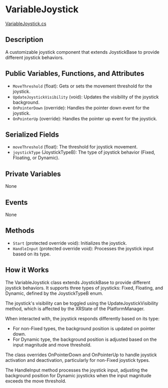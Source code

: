 # VariableJoystick
[VariableJoystick.cs](../../Assets/ExeudVR/Scripts/UI/VariableJoystick.cs)

## Description

A customizable joystick component that extends JoystickBase to provide different joystick behaviors.

## Public Variables, Functions, and Attributes

- `MoveThreshold` (float): Gets or sets the movement threshold for the joystick.
- `UpdateJoystickVisibility` (void): Updates the visibility of the joystick background.
- `OnPointerDown` (override): Handles the pointer down event for the joystick.
- `OnPointerUp` (override): Handles the pointer up event for the joystick.

## Serialized Fields

- `moveThreshold` (float): The threshold for joystick movement.
- `joystickType` (JoystickTypeB): The type of joystick behavior (Fixed, Floating, or Dynamic).

## Private Variables

None

## Events

None

## Methods

- `Start` (protected override void): Initializes the joystick.
- `HandleInput` (protected override void): Processes the joystick input based on its type.

## How it Works

The VariableJoystick class extends JoystickBase to provide different joystick behaviors. It supports three types of joysticks: Fixed, Floating, and Dynamic, defined by the JoystickTypeB enum.

The joystick's visibility can be toggled using the UpdateJoystickVisibility method, which is affected by the XRState of the PlatformManager.

When interacted with, the joystick responds differently based on its type:
- For non-Fixed types, the background position is updated on pointer down.
- For Dynamic type, the background position is adjusted based on the input magnitude and move threshold.

The class overrides OnPointerDown and OnPointerUp to handle joystick activation and deactivation, particularly for non-Fixed joystick types.

The HandleInput method processes the joystick input, adjusting the background position for Dynamic joysticks when the input magnitude exceeds the move threshold.
